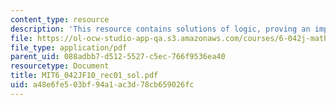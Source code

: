 ```yaml
---
content_type: resource
description: 'This resource contains solutions of logic, proving an implication. '
file: https://ol-ocw-studio-app-qa.s3.amazonaws.com/courses/6-042j-mathematics-for-computer-science-fall-2010/a48e6fe503bf94a1ac3d78cb659026fc_MIT6_042JF10_rec01_sol.pdf
file_type: application/pdf
parent_uid: 088adbb7-d512-5527-c5ec-766f9536ea40
resourcetype: Document
title: MIT6_042JF10_rec01_sol.pdf
uid: a48e6fe5-03bf-94a1-ac3d-78cb659026fc
---
```

